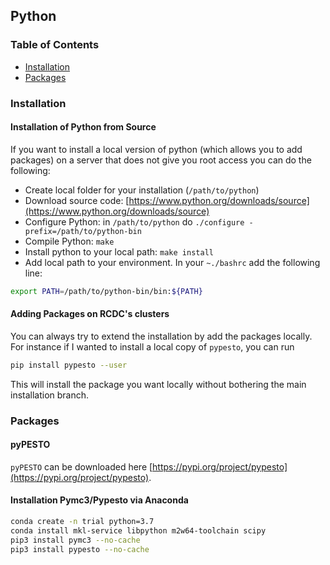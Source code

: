 ## Python

### Table of Contents
* [Installation](#install)
* [Packages](#pack)

### Installation<a name="install"></a> 

#### Installation of Python from Source

If you want to install a local version of python (which allows you to add packages) on a server that does not give you root access you can do the following:

* Create local folder for your installation (`/path/to/python`)
* Download source code: [https://www.python.org/downloads/source](https://www.python.org/downloads/source)
* Configure Python: in `/path/to/python` do `./configure -prefix=/path/to/python-bin`
* Compile Python: `make`
* Install python to your local path: `make install`
* Add local path to your environment. In your `~./bashrc` add the following line:
```bash
export PATH=/path/to/python-bin/bin:${PATH}
```

#### Adding Packages on RCDC's clusters

You can always try to extend the installation by add the packages locally. For instance if I wanted to install a local copy of `pypesto`, you can run
``` bash
pip install pypesto --user
```

This will install the package you want locally without bothering the main installation branch.


### Packages

#### pyPESTO

`pyPESTO` can be downloaded here [https://pypi.org/project/pypesto](https://pypi.org/project/pypesto).

#### Installation Pymc3/Pypesto via Anaconda

``` bash
conda create -n trial python=3.7
conda install mkl-service libpython m2w64-toolchain scipy
pip3 install pymc3 --no-cache
pip3 install pypesto --no-cache
```
